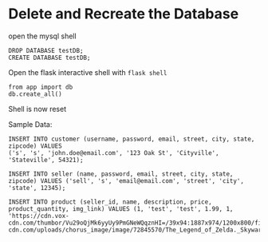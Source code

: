 # Delete and Recreate the Database
open the mysql shell
```mysql
DROP DATABASE testDB;
CREATE DATABASE testDB;
```


Open the flask interactive shell with `flask shell`
```shell
from app import db
db.create_all()
```

Shell is now reset

Sample Data:
```mysql
INSERT INTO customer (username, password, email, street, city, state, zipcode) VALUES
('s', 's', 'john.doe@email.com', '123 Oak St', 'Cityville', 'Stateville', 54321);

INSERT INTO seller (name, password, email, street, city, state, zipcode) VALUES ('sell', 's', 'email@email.com', 'street', 'city', 'state', 12345);

INSERT INTO product (seller_id, name, description, price, product_quantity, img_link) VALUES (1, 'test', 'test', 1.99, 1, 'https://cdn.vox-cdn.com/thumbor/Vu29oQjMk6yyUy9PmGNeWQqznHI=/39x94:1887x974/1200x800/filters:focal(934x381:1240x687)/cdn.vox-cdn.com/uploads/chorus_image/image/72845570/The_Legend_of_Zelda._Skyward_Sword_Screen_Shot_7_19_21__5.58_PM.0.png');


```